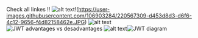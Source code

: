 Check all linkes !!
![alt text](http://url/to/img.png)!(https://user-images.githubusercontent.com/106903284/220567309-d453d8d3-d6f6-4c12-9656-f4d82158462e.JPG)
![alt text](http://url/to/img.png)![JWT advantages vs desadvantages](https://user-images.githubusercontent.com/106903284/220567738-9e573957-0017-4c07-a8e9-8d611ec7ed60.JPG)
![alt text](http://url/to/img.png)![JWT diagram](https://user-images.githubusercontent.com/106903284/220568123-a8ad8fe1-ac1a-43b8-9edf-0d17a58849dd.JPG)
